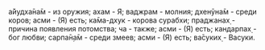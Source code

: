 а̄йудха̄на̄м - из оружия; ахам - Я; ваджрам - молния; дхенӯна̄м - среди коров; асми - (Я) есть; ка̄ма-дхук - корова сурабхи; праджанах̣ - причина появления потомства; ча - также; асми - (Я) есть; кандарпах̣ - бог любви; сарпа̄н̣а̄м - среди змеев; асми - (Я) есть; ва̄суких̣ - Васуки.